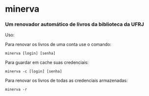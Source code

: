 # minerva
### Um renovador automático de livros da biblioteca da UFRJ

Uso:

Para renovar os livros de uma conta use o comando:
```
minerva [login] [senha]
```

Para guardar em cache suas credenciais:
```
minerva -c [login] [senha]
```

Para renovar os livros de todas as credenciais armazenadas:
```
minerva -r
```
